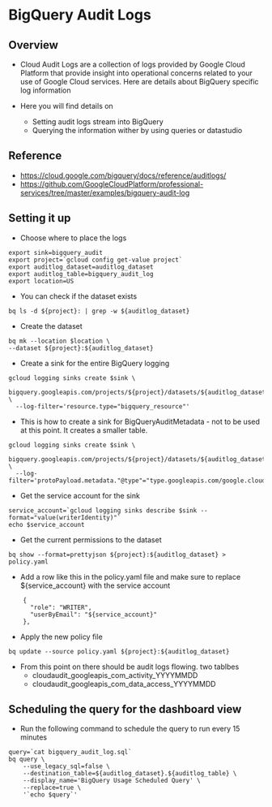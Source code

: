 # BigQuery Audit Logs

## Overview
* Cloud Audit Logs are a collection of logs provided by Google Cloud Platform that provide insight into operational concerns related to your use of Google Cloud services. Here are details about BigQuery specific log information

* Here you will find details on 
  * Setting audit logs stream into BigQuery
  * Querying the information wither by using queries or datastudio

## Reference
* https://cloud.google.com/bigquery/docs/reference/auditlogs/
* https://github.com/GoogleCloudPlatform/professional-services/tree/master/examples/bigquery-audit-log

## Setting it up

* Choose where to place the logs
```
export sink=bigquery_audit
export project=`gcloud config get-value project`
export auditlog_dataset=auditlog_dataset
export auditlog_table=bigquery_audit_log
export location=US
```
* You can check if the dataset exists 
```
bq ls -d ${project}: | grep -w ${auditlog_dataset}
```
* Create the dataset 
```
bq mk --location $location \
--dataset ${project}:${auditlog_dataset} 
```
* Create a sink for the entire BigQuery logging
```
gcloud logging sinks create $sink \
 bigquery.googleapis.com/projects/${project}/datasets/${auditlog_dataset} \
  --log-filter='resource.type="bigquery_resource"'
```
* This is how to create a sink for BigQueryAuditMetadata - not to be used at this point. It creates a smaller table. 
```
gcloud logging sinks create $sink \
 bigquery.googleapis.com/projects/${project}/datasets/${auditlog_dataset} \
  --log-filter='protoPayload.metadata."@type"="type.googleapis.com/google.cloud.audit.BigQueryAuditMetadata"'
```
* Get the service account for the sink
```
service_account=`gcloud logging sinks describe $sink --format="value(writerIdentity)"`
echo $service_account
```
* Get the current permissions to the dataset
```
bq show --format=prettyjson ${project}:${auditlog_dataset} > policy.yaml
```
* Add a row like this in the policy.yaml file and make sure to replace ${service_account} with the service account
```
    {
      "role": "WRITER", 
      "userByEmail": "${service_account}"
    },
```
* Apply the new policy file
```
bq update --source policy.yaml ${project}:${auditlog_dataset}
```
* From this point on there should be audit logs flowing. two tablbes 
  * cloudaudit_googleapis_com_activity_YYYYMMDD
  * cloudaudit_googleapis_com_data_access_YYYYMMDD

## Scheduling the query for the dashboard view

* Run the following command to schedule the query to run every 15 minutes
```
query=`cat bigquery_audit_log.sql`
bq query \
    --use_legacy_sql=false \
    --destination_table=${auditlog_dataset}.${auditlog_table} \
    --display_name='BigQuery Usage Scheduled Query' \
    --replace=true \
    '`echo $query`'
```

